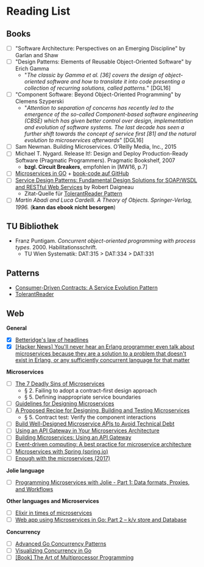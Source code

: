 # Reading List

## Books

- [ ] "Software Architecture: Perspectives on an Emerging Discipline" by Garlan and Shaw
- [ ] "Design Patterns: Elements of Reusable Object-Oriented Software" by Erich Gamma
    - "*The classic by Gamma et al. [36] covers the design of object-oriented software and how to translate it into code presenting a collection of recurring solutions, called patterns.*" [DGL16]
- [ ] "Component Software: Beyond Object-Oriented Programming" by Clemens Szyperski
    - "*Attention to separation of concerns has recently led to the emergence of the so-called Component-based software engineering (CBSE) which has given better control over design, implementation and evolution of software systems. The last decade has seen a further shift towards the concept of service first [81] and the natural evolution to microservices afterwards*" [DGL16]
- [ ] Sam Newman. Building Microservices. O’Reilly Media, Inc., 2015
- [ ] Michael T. Nygard. Release It!: Design and Deploy Production-Ready Software (Pragmatic Programmers). Pragmatic Bookshelf, 2007
    - **bzgl. Circuit Breakers**, empfohlen in [MW16, p.7]
- [ ] [Microservices in GO](http://microservicesingo.com) + [book-code auf GitHub](https://github.com/mattkanwisher/microservices-book-code)
- [ ] [Service Design Patterns: Fundamental Design Solutions for SOAP/WSDL and RESTful Web Services](https://martinfowler.com/books/sdp.html) by Robert Daigneau
    - Zitat-Quelle für [TolerantReader Pattern](https://martinfowler.com/bliki/TolerantReader.html)
- [ ] *Martin Abadi and Luca Cardelli. A Theory of Objects. Springer-Verlag, 1996.* (**kann das ebook nicht besorgen**)

## TU Bibliothek

* Franz Puntigam. *Concurrent object-oriented programming with process types*. 2000. Habilitationsschrift.
    * TU Wien Systematik: DAT:315 > DAT:334 > DAT:331

## Patterns

* [Consumer-Driven Contracts: A Service Evolution Pattern](https://martinfowler.com/articles/consumerDrivenContracts.html)
* [TolerantReader](https://martinfowler.com/bliki/TolerantReader.html)

## Web

**General**

- [x] [Betteridge's law of headlines](https://en.wikipedia.org/wiki/Betteridge%27s_law_of_headlines)
- [x] [[Hacker News] You'll never hear an Erlang programmer even talk about microservices because they are a solution to a problem that doesn't exist in Erlang, or any sufficiently concurrent language for that matter](https://news.ycombinator.com/item?id=8665690)

**Microservices**

- [ ] [The 7 Deadly Sins of Microservices](https://opencredo.com/7-deadly-sins-of-microservices/)
    - § 2. Failing to adopt a contract-first design approach
    - § 5. Defining inappropriate service boundaries
- [ ] [Guidelines for Designing Microservices](https://medium.com/@WSO2/guidelines-for-designing-microservices-71ee1997776c)
- [ ] [A Proposed Recipe for Designing, Building and Testing Microservices](https://specto.io/blog/2016/8/16/recipe-for-designing-building-testing-microservices/)
    - § 5. Contract test: Verify the component interactions
- [ ] [Build Well-Designed Microservice APIs to Avoid Technical Debt](https://www.datawire.io/build-well-designed-microservice-apis-avoid-technical-debt/)
- [ ] [Using an API Gateway in Your Microservices Architecture](https://smartbear.com/learn/api-design/api-gateways-in-microservices/)
- [ ] [Building Microservices: Using an API Gateway](https://www.nginx.com/blog/building-microservices-using-an-api-gateway/)
- [ ] [Event-driven computing: A best practice for microservice architecture](https://techbeacon.com/event-driven-computing-best-practice-microservice-architecture)
- [ ] [Microservices with Spring (spring.io)](https://spring.io/blog/2015/07/14/microservices-with-spring)
- [ ] [Enough with the microservices (2017)](https://aadrake.com/posts/2017-05-20-enough-with-the-microservices.html)

**Jolie language**

- [ ] [Programming Microservices with Jolie - Part 1: Data formats, Proxies, and Workflows](http://fmontesi.blogspot.co.at/2015/02/programming-microservices-with-jolie.html)

**Other languages and Microservices**

- [ ] [Elixir in times of microservices](http://blog.plataformatec.com.br/2015/06/elixir-in-times-of-microservices/)
- [ ] [Web app using Microservices in Go: Part 2 – k/v store and Database](https://jacobmartins.com/2016/03/16/web-app-using-microservices-in-go-part-2-kv-store-and-database/)

**Concurrency**

- [ ] [Advanced Go Concurrency Patterns](https://talks.golang.org/2013/advconc.slide#1)
- [ ] [Visualizing Concurrency in Go](http://divan.github.io/posts/go_concurrency_visualize/)
- [ ] [[Book] The Art of Multiprocessor Programming](https://books.google.de/books?hl=de&lr=&id=pFSwuqtJgxYC&oi=fnd&pg=PP1&dq=the+art+of+multiprocessor+programming&ots=12RxsqLziV&sig=LYNAJZ7CFcFRH2HlKBpcIIcdF94#v=onepage&q=the%20art%20of%20multiprocessor%20programming&f=false)